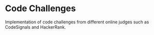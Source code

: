 # Code Challenges
Implementation of code challenges from different online judges such as CodeSignals and HackerRank.